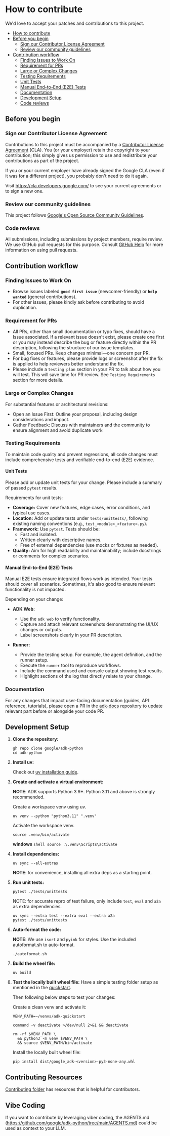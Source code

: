 # How to contribute

We'd love to accept your patches and contributions to this project.

-   [How to contribute](#how-to-contribute)
-   [Before you begin](#before-you-begin)
    -   [Sign our Contributor License Agreement](#sign-our-contributor-license-agreement)
    -   [Review our community guidelines](#review-our-community-guidelines)
-   [Contribution workflow](#contribution-workflow)
    -   [Finding Issues to Work On](#finding-issues-to-work-on)
    -   [Requirement for PRs](#requirement-for-prs)
    -   [Large or Complex Changes](#large-or-complex-changes)
    -   [Testing Requirements](#testing-requirements)
    -   [Unit Tests](#unit-tests)
    -   [Manual End-to-End (E2E) Tests](#manual-end-to-end-e2e-tests)
    -   [Documentation](#documentation)
    -   [Development Setup](#development-setup)
    -   [Code reviews](#code-reviews)

## Before you begin

### Sign our Contributor License Agreement

Contributions to this project must be accompanied by a
[Contributor License Agreement](https://cla.developers.google.com/about) (CLA).
You (or your employer) retain the copyright to your contribution; this simply
gives us permission to use and redistribute your contributions as part of the
project.

If you or your current employer have already signed the Google CLA (even if it
was for a different project), you probably don't need to do it again.

Visit <https://cla.developers.google.com/> to see your current agreements or to
sign a new one.

### Review our community guidelines

This project follows
[Google's Open Source Community Guidelines](https://opensource.google/conduct/).

### Code reviews

All submissions, including submissions by project members, require review. We
use GitHub pull requests for this purpose. Consult
[GitHub Help](https://help.github.com/articles/about-pull-requests/) for more
information on using pull requests.

## Contribution workflow

### Finding Issues to Work On

-   Browse issues labeled **`good first issue`** (newcomer-friendly) or **`help
    wanted`** (general contributions).
-   For other issues, please kindly ask before contributing to avoid
    duplication.

### Requirement for PRs

-   All PRs, other than small documentation or typo fixes, should have a Issue
    associated. If a relevant issue doesn't exist, please create one first or
    you may instead describe the bug or feature directly within the PR
    description, following the structure of our issue templates.
-   Small, focused PRs. Keep changes minimal—one concern per PR.
-   For bug fixes or features, please provide logs or screenshot after the fix
    is applied to help reviewers better understand the fix.
-   Please include a `testing plan` section in your PR to talk about how you
    will test. This will save time for PR review. See `Testing Requirements`
    section for more details.

### Large or Complex Changes

For substantial features or architectural revisions:

-   Open an Issue First: Outline your proposal, including design considerations
    and impact.
-   Gather Feedback: Discuss with maintainers and the community to ensure
    alignment and avoid duplicate work

### Testing Requirements

To maintain code quality and prevent regressions, all code changes must include
comprehensive tests and verifiable end-to-end (E2E) evidence.

#### Unit Tests

Please add or update unit tests for your change. Please include a summary of
passed `pytest` results.

Requirements for unit tests:

-   **Coverage:** Cover new features, edge cases, error conditions, and typical
    use cases.
-   **Location:** Add or update tests under `tests/unittests/`, following
    existing naming conventions (e.g., `test_<module>_<feature>.py`).
-   **Framework:** Use `pytest`. Tests should be:
    -   Fast and isolated.
    -   Written clearly with descriptive names.
    -   Free of external dependencies (use mocks or fixtures as needed).
-   **Quality:** Aim for high readability and maintainability; include
    docstrings or comments for complex scenarios.

#### Manual End-to-End (E2E) Tests

Manual E2E tests ensure integrated flows work as intended. Your tests should
cover all scenarios. Sometimes, it's also good to ensure relevant functionality
is not impacted.

Depending on your change:

-   **ADK Web:**

    -   Use the `adk web` to verify functionality.
    -   Capture and attach relevant screenshots demonstrating the UI/UX changes
        or outputs.
    -   Label screenshots clearly in your PR description.

-   **Runner:**

    -   Provide the testing setup. For example, the agent definition, and the
        runner setup.
    -   Execute the `runner` tool to reproduce workflows.
    -   Include the command used and console output showing test results.
    -   Highlight sections of the log that directly relate to your change.

### Documentation

For any changes that impact user-facing documentation (guides, API reference,
tutorials), please open a PR in the
[adk-docs](https://github.com/google/adk-docs) repository to update relevant
part before or alongside your code PR.

## Development Setup

1.  **Clone the repository:**

    ```shell
    gh repo clone google/adk-python
    cd adk-python
    ```

2.  **Install uv:**

    Check out
    [uv installation guide](https://docs.astral.sh/uv/getting-started/installation/).

3.  **Create and activate a virtual environment:**

    **NOTE**: ADK supports Python 3.9+. Python 3.11 and above is strongly
    recommended.

    Create a workspace venv using uv.

    ```shell
    uv venv --python "python3.11" ".venv"
    ```

    Activate the workspace venv.

    ```shell
    source .venv/bin/activate
    ```

    **windows** `shell source .\.venv\Scripts\activate`

4.  **Install dependencies:**

    ```shell
    uv sync --all-extras
    ```

    **NOTE**: for convenience, installing all extra deps as a starting point.

5.  **Run unit tests:**

    ```shell
    pytest ./tests/unittests
    ```

    NOTE: for accurate repro of test failure, only include `test`, `eval` and
    `a2a` as extra dependencies.

    ```shell
    uv sync --extra test --extra eval --extra a2a
    pytest ./tests/unittests
    ```

6.  **Auto-format the code:**

    **NOTE**: We use `isort` and `pyink` for styles. Use the included
    autoformat.sh to auto-format.

    ```shell
    ./autoformat.sh
    ```

7.  **Build the wheel file:**

    ```shell
    uv build
    ```

8.  **Test the locally built wheel file:** Have a simple testing folder setup as
    mentioned in the
    [quickstart](https://google.github.io/adk-docs/get-started/quickstart/).

    Then following below steps to test your changes:

    Create a clean venv and activate it:

    ```shell
    VENV_PATH=~/venvs/adk-quickstart
    ```

    ```shell
    command -v deactivate >/dev/null 2>&1 && deactivate
    ```

    ```shell
    rm -rf $VENV_PATH \
      && python3 -m venv $VENV_PATH \
      && source $VENV_PATH/bin/activate
    ```

    Install the locally built wheel file:

    ```shell
    pip install dist/google_adk-<version>-py3-none-any.whl
    ```

## Contributing Resources

[Contributing folder](https://github.com/google/adk-python/tree/main/contributing)
has resources that is helpful for contributors.

## Vibe Coding

If you want to contribute by leveraging viber coding, the AGENTS.md
(https://github.com/google/adk-python/tree/main/AGENTS.md) could be used as
context to your LLM.